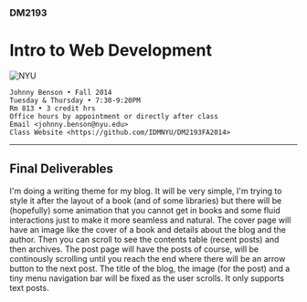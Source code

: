 ### DM2193

# Intro to Web Development

![NYU](http://j-hnnybens-n.com/capture/imami.png)

    Johnny Benson • Fall 2014
    Tuesday & Thursday • 7:30-9:20PM
    Rm 813 • 3 credit hrs
    Office hours by appointment or directly after class
    Email <johnny.benson@nyu.edu>
    Class Website <https://github.com/IDMNYU/DM2193FA2014>

---

## Final Deliverables
I'm doing a writing theme for my blog. It will be very simple, I'm trying to style it after the layout of a book (and of some libraries) but there will be (hopefully) some animation that you cannot get in books and some fluid interactions just to make it more seamless and natural. The cover page will have an image like the cover of a book and details about the blog and the author. Then you can scroll to see the contents table (recent posts) and then archives. The post page will have the posts of course, will be continously scrolling until you reach the end where there will be an arrow button to the next post. The title of the blog, the image (for the post) and a tiny menu navigation bar will be fixed as the user scrolls. It only supports text posts.
